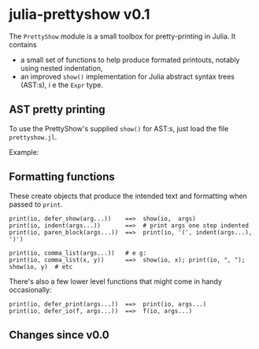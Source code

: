julia-prettyshow v0.1
=====================

The `PrettyShow` module is a small toolbox for pretty-printing in Julia.
It contains

 * a small set of functions to help produce formated printouts,
   notably using nested indentation,
 * an improved `show()` implementation for Julia abstract syntax trees 
   (AST:s), i e the `Expr` type.

AST pretty printing
-------------------

To use the PrettyShow's supplied `show()` for AST:s, just load the file
`prettyshow.jl`.

Example:

Formatting functions
--------------------

These create objects that produce the intended text and formatting when passed to `print`.

    print(io, defer_show(arg...))    ==>  show(io,  args)
    print(io, indent(args...))       ==>  # print args one step indented
    print(io, paren_block(args...))  ==>  print(io, '(', indent(args...), ')')

    print(io, comma_list(args...))   # e g:
    print(io, comma_list(x, y))      ==>  show(io, x); print(io, ", "); show(io, y)  # etc

There's also a few lower level functions that might come in handy occasionally:

    print(io, defer_print(args...))  ==>  print(io, args...)
    print(io, defer_io(f, args...))  ==>  f(io, args...)

Changes since v0.0
------------------
